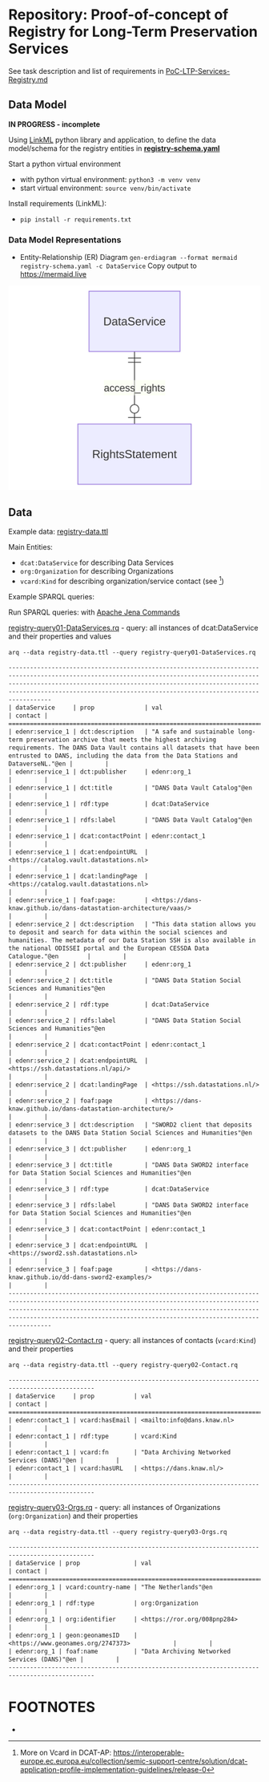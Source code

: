 # Repository:  Proof-of-concept of Registry for Long-Term Preservation Services

See task description and list of requirements in [PoC-LTP-Services-Registry.md](PoC-LTP-Services-Registry.md) 

## Data Model

**IN PROGRESS - incomplete**

Using [LinkML](https://linkml.io/) python library and application, to define the data model/schema for the registry entities in **[registry-schema.yaml](registry-schema.yaml)**

Start a python virtual environment
* with python virtual environment: `python3 -m venv venv`
* start virtual environment: `source venv/bin/activate`

Install requirements (LinkML):
* `pip install -r requirements.txt`

### Data Model Representations


* Entity-Relationship (ER) Diagram `gen-erdiagram --format mermaid  registry-schema.yaml -c DataService`
Copy output to https://mermaid.live 

![registry-schema.png mermaid schema representation ](registry-schema.png)


## Data

Example data: [registry-data.ttl](registry-data.ttl)

Main Entities:
* `dcat:DataService` for describing Data Services 
* `org:Organization` for describing Organizations
* `vcard:Kind` for describing organization/service contact (see [^1])





Example SPARQL queries:


Run SPARQL queries: with [Apache Jena Commands](https://jena.apache.org/download/index.cgi) 


[registry-query01-DataServices.rq](registry-query01-DataServices.rq) - query: all instances of dcat:DataService and their properties and values

`arq --data registry-data.ttl --query registry-query01-DataServices.rq`

``` 
----------------------------------------------------------------------------------------------------------------------------------------------------------------------------------------------------------------------------------------------------------------------------------------------------
| dataService     | prop              | val                                                                                                                                                                                                                                              | contact |
====================================================================================================================================================================================================================================================================================================
| edenr:service_1 | dct:description   | "A safe and sustainable long-term preservation archive that meets the highest archiving requirements. The DANS Data Vault contains all datasets that have been entrusted to DANS, including the data from the Data Stations and DataverseNL."@en |         |
| edenr:service_1 | dct:publisher     | edenr:org_1                                                                                                                                                                                                                                      |         |
| edenr:service_1 | dct:title         | "DANS Data Vault Catalog"@en                                                                                                                                                                                                                     |         |
| edenr:service_1 | rdf:type          | dcat:DataService                                                                                                                                                                                                                                 |         |
| edenr:service_1 | rdfs:label        | "DANS Data Vault Catalog"@en                                                                                                                                                                                                                     |         |
| edenr:service_1 | dcat:contactPoint | edenr:contact_1                                                                                                                                                                                                                                  |         |
| edenr:service_1 | dcat:endpointURL  | <https://catalog.vault.datastations.nl>                                                                                                                                                                                                          |         |
| edenr:service_1 | dcat:landingPage  | <https://catalog.vault.datastations.nl>                                                                                                                                                                                                          |         |
| edenr:service_1 | foaf:page:        | <https://dans-knaw.github.io/dans-datastation-architecture/vaas/>                                                                                                                                                                                |         |
| edenr:service_2 | dct:description   | "This data station allows you to deposit and search for data within the social sciences and humanities. The metadata of our Data Station SSH is also available in the national ODISSEI portal and the European CESSDA Data Catalogue."@en        |         |
| edenr:service_2 | dct:publisher     | edenr:org_1                                                                                                                                                                                                                                      |         |
| edenr:service_2 | dct:title         | "DANS Data Station Social Sciences and Humanities"@en                                                                                                                                                                                            |         |
| edenr:service_2 | rdf:type          | dcat:DataService                                                                                                                                                                                                                                 |         |
| edenr:service_2 | rdfs:label        | "DANS Data Station Social Sciences and Humanities"@en                                                                                                                                                                                            |         |
| edenr:service_2 | dcat:contactPoint | edenr:contact_1                                                                                                                                                                                                                                  |         |
| edenr:service_2 | dcat:endpointURL  | <https://ssh.datastations.nl/api/>                                                                                                                                                                                                               |         |
| edenr:service_2 | dcat:landingPage  | <https://ssh.datastations.nl/>                                                                                                                                                                                                                   |         |
| edenr:service_2 | foaf:page         | <https://dans-knaw.github.io/dans-datastation-architecture/>                                                                                                                                                                                     |         |
| edenr:service_3 | dct:description   | "SWORD2 client that deposits datasets to the DANS Data Station Social Sciences and Humanities"@en                                                                                                                                                |         |
| edenr:service_3 | dct:publisher     | edenr:org_1                                                                                                                                                                                                                                      |         |
| edenr:service_3 | dct:title         | "DANS Data SWORD2 interface for Data Station Social Sciences and Humanities"@en                                                                                                                                                                  |         |
| edenr:service_3 | rdf:type          | dcat:DataService                                                                                                                                                                                                                                 |         |
| edenr:service_3 | rdfs:label        | "DANS Data SWORD2 interface for Data Station Social Sciences and Humanities"@en                                                                                                                                                                  |         |
| edenr:service_3 | dcat:contactPoint | edenr:contact_1                                                                                                                                                                                                                                  |         |
| edenr:service_3 | dcat:endpointURL  | <https://sword2.ssh.datastations.nl>                                                                                                                                                                                                             |         |
| edenr:service_3 | foaf:page         | <https://dans-knaw.github.io/dd-dans-sword2-examples/>                                                                                                                                                                                           |         |
----------------------------------------------------------------------------------------------------------------------------------------------------------------------------------------------------------------------------------------------------------------------------------------------------
```


[registry-query02-Contact.rq](registry-query02-Contact.rq) - query: all instances of contacts (`vcard:Kind`) and their properties

`arq --data registry-data.ttl --query registry-query02-Contact.rq`

```
----------------------------------------------------------------------------------------------
| dataService     | prop           | val                                           | contact |
==============================================================================================
| edenr:contact_1 | vcard:hasEmail | <mailto:info@dans.knaw.nl>                    |         |
| edenr:contact_1 | rdf:type       | vcard:Kind                                    |         |
| edenr:contact_1 | vcard:fn       | "Data Archiving Networked Services (DANS)"@en |         |
| edenr:contact_1 | vcard:hasURL   | <https://dans.knaw.nl/>                       |         |
----------------------------------------------------------------------------------------------
```


[registry-query03-Orgs.rq](registry-query03-Orgs.rq) - query: all instances of Organizations (`org:Organization`) and their properties

`arq --data registry-data.ttl --query registry-query03-Orgs.rq`

```
----------------------------------------------------------------------------------------------
| dataService | prop               | val                                           | contact |
==============================================================================================
| edenr:org_1 | vcard:country-name | "The Netherlands"@en                          |         |
| edenr:org_1 | rdf:type           | org:Organization                              |         |
| edenr:org_1 | org:identifier     | <https://ror.org/008pnp284>                   |         |
| edenr:org_1 | geon:geonamesID    | <https://www.geonames.org/2747373>            |         |
| edenr:org_1 | foaf:name          | "Data Archiving Networked Services (DANS)"@en |         |
----------------------------------------------------------------------------------------------
```


# FOOTNOTES

* [^1]: More on Vcard in DCAT-AP: https://interoperable-europe.ec.europa.eu/collection/semic-support-centre/solution/dcat-application-profile-implementation-guidelines/release-0
